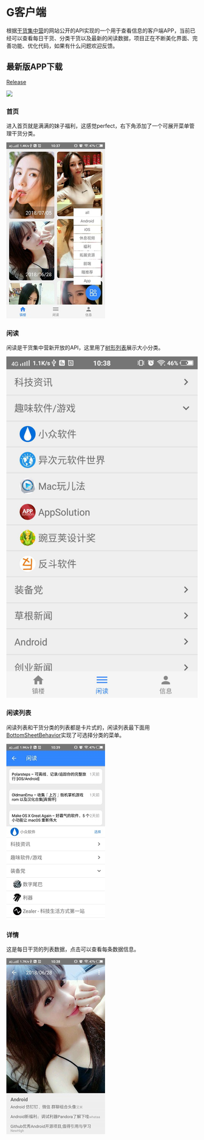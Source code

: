 # G客户端
根据[干货集中营](http://gank.io)的网站公开的API实现的一个用于查看信息的客户端APP，当前已经可以查看每日干货、分类干货以及最新的闲读数据，项目正在不断美化界面、完善功能、优化代码，如果有什么问题欢迎反馈。

## 最新版APP下载
[Release](https://github.com/q1113225201/GClient/releases/latest)

<a href="https://play.google.com/store/apps/details?id=com.sjl.gankapp" target="_blank"><img src="http://www.android.com/images/brand/get_it_on_play_logo_large.png"/></a>

### 首页
进入首页就是满满的妹子福利，这感觉perfect，右下角添加了一个可展开菜单管理干货分类。

![image](images/index.jpg)

### 闲读
闲读是干货集中营新开放的API，这里用了[树形列表](https://github.com/q1113225201/TreeView)展示大小分类。

![image](images/casual.jpg)

### 闲读列表
闲读列表和干货分类的列表都是卡片式的，闲读列表最下面用[BottomSheetBehavior](https://developer.android.com/reference/android/support/design/widget/BottomSheetBehavior)实现了可选择分类的菜单。

![image](images/casual_list.jpg)

### 详情
这是每日干货的列表数据，点击可以查看每条数据信息。

![image](images/detail.jpg)

